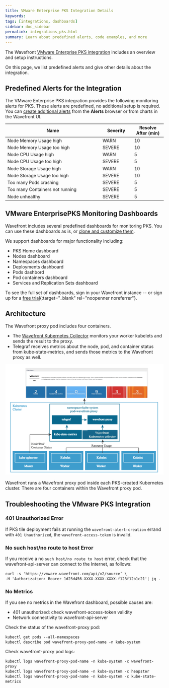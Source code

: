 ```yaml
---
title: VMware Enterprise PKS Integration Details
keywords:
tags: [integrations, dashboards]
sidebar: doc_sidebar
permalink: integrations_pks.html
summary: Learn about predefined alerts, code examples, and more
---
```

The Wavefront [VMware Enterprise PKS integration](pks.html) includes an overview and setup instructions.

On this page, we list predefined alerts and give other details about the integration.

## Predefined Alerts for the Integration

The VMware Enterprise PKS integration provides the following monitoring alerts for PKS. These alerts are predefined, no additional setup is required. You can [create additional alerts](alerts.html#creating-an-alert) from the **Alerts** browser or from charts in the Wavefront UI.

<table>
<tbody>
<thead>
<tr><th width="60%">Name</th><th width="20%">Severity</th><th width="20%">Resolve After (min)</th></tr>
</thead>
<tr>
<td>Node Memory Usage high</td>
<td>WARN</td>
<td>10</td></tr>
<tr>
<td>Node Memory Usage too high</td>
<td>SEVERE</td>
<td>10</td></tr>
<tr>
<td>Node CPU Usage high</td>
<td>WARN</td>
<td>5</td></tr>
<tr>
<td>Node CPU Usage too high</td>
<td>SEVERE</td>
<td>5</td></tr>
<tr>
<td>Node Storage Usage high</td>
<td>WARN</td>
<td>10</td></tr>
<tr>
<td>Node Storage Usage too high</td>
<td>SEVERE</td>
<td>10</td></tr>
<tr>
<td>Too many Pods crashing</td>
<td>SEVERE</td>
<td>5</td></tr>
<tr>
<td>Too many Containers not running</td>
<td>SEVERE</td>
<td>5</td></tr>
<tr>
<td>Node unhealthy</td>
<td>SEVERE</td>
<td>5</td></tr>
</tbody>
</table>


## VMware EnterprisePKS Monitoring Dashboards

Wavefront includes several predefined dashboards for monitoring PKS. You can use these dashboards as is, or [clone and customize them](ui_dashboards.html).

We support dashboards for major functionality including:
* PKS Home dashboard
* Nodes dashboard
* Namespaces dashboard
* Deployments dashboard
* Pods dashbord
* Pod containers dashboard
* Services and Replication Sets dashboard

To see the full set of dashboards, sign in your Wavefront instance -- or sign up for a [free trial](http://wavefront.com/sign-up/?utm_source=docs.vmware.com&utm_medium=referral&utm_campaign=docs-front-page){:target="_blank" rel="noopenner noreferrer"}.


## Architecture

The Wavefront proxy pod includes four containers.
* The [Wavefront Kubernetes Collector](https://github.com/wavefrontHQ/wavefront-kubernetes-collector)  monitors your worker kubelets and sends the result to the proxy.
* Telegraf receives metrics about the node, pod, and container status from kube-state-metrics, and sends those metrics to the Wavefront proxy as well.

![pks-arch](images/pks-architecture-rev.png)

Wavefront runs a Wavefront proxy pod inside each PKS-created Kubernetes cluster. There are four containers within the Wavefront proxy pod.


## Troubleshooting the VMware PKS Integration

### 401 Unauthorized Error

If PKS tile deployment fails at running the `wavefront-alert-creation` errand with `401 Unauthorized`, the `wavefront-access-token` is invalid.

### No such host/no route to host Error
If you receive a no `such host/no route to host` error, check that the wavefront-api-server can connect to the Internet, as follows:

```
curl -s 'https://vmware.wavefront.com/api/v2/source‘ \
-H 'Authorization: Bearer 1d23d456-XXXX-XXXX-XXXX-f123f12b1c21'| jq .
```
### No Metrics

If you see  no metrics in the Wavefront dashboard, possible causes are:
- 401 unauthorized: check wavefront-access-token validity
- Network connectivity to wavefront-api-server

Check the status of the wavefront-proxy pod:
```
kubectl get pods --all-namespaces
kubectl describe pod wavefront-proxy-pod-name -n kube-system
```

Check wavefront-proxy pod logs:
```
kubectl logs wavefront-proxy-pod-name -n kube-system -c wavefront-proxy
kubectl logs wavefront-proxy-pod-name -n kube-system -c heapster
kubectl logs wavefront-proxy-pod-name -n kube-system -c kube-state-metrics
```
